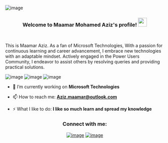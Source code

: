 ![image](https://github.com/mohamedazizmaamar/mohamedazizmaamar/assets/80318747/777bc8de-b63e-4dc1-a030-49189dd920a9)


<h3 align="center">
  Welcome to Maamar Mohamed Aziz's profile!
    <img src="https://media.giphy.com/media/hvRJCLFzcasrR4ia7z/giphy.gif" width="28">
</h3>

<br/>

This is Maamar Aziz. As a fan of Microsoft Technologies, With a passion for continuous learning and career advancement, I embrace new technologies with an adaptable mindset. Actively engaged in the Power Users Community, I endeavor to assist others by resolving queries and providing practical solutions.

![image](https://img.shields.io/badge/Microsoft-Dynamics365-orange)
![image](https://img.shields.io/badge/Microsoft-PowerPlatform-red)
![image](https://img.shields.io/badge/Microsoft-Azure-blue)

- 🔭 I’m currently working on **Microsoft Technologies** 

- 📫 How to reach me: **Aziz.maamar@outlook.com**

- ⚡ What I like to do: **I like so much learn and spread my knowledge**


  

<h3 align="center">Connect with me:</h3>
<div align="center">

[![image](https://img.shields.io/badge/LinkedIn-0077B5?style=for-the-badge&logo=linkedin&logoColor=white)](https://www.linkedin.com/in/mohamedazizmaamar/)
[![image](https://img.shields.io/badge/Twitter-1DA1F2?style=for-the-badge&logo=twitter&logoColor=white)](https://twitter.com/azizmaamarr)

</div>
